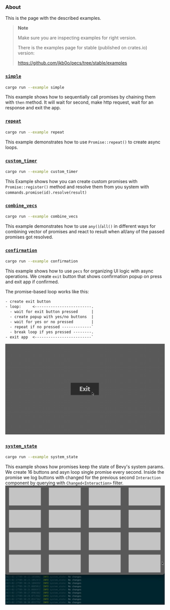 ### About

This is the page with the described examples.

> **Note**
> 
> Make sure you are inspecting examples for right version.
> 
> There is the examples page for stable (published on crates.io) version:
> 
> https://github.com/jkb0o/pecs/tree/stable/examples


### [`simple`](../examples/simple.rs)
```bash
cargo run --example simple
```
This example shows how to sequentially call promises by chaining them with `then` method.
It will wait for second, make http request, wait for an response and exit the app.

### [`repeat`](../examples/repeat.rs)
```bash
cargo run --example repeat
```
This example demonstrates how to use `Promise::repeat()`
to create async loops. 

### [`custom_timer`](../examples/custom_timer.rs)
```bash
cargo run --example custom_timer
```
This Example shows how you can create custom promises
with `Promise::register()` method and resolve them from
you system with `commands.promise(id).resolve(result)`

### [`combine_vecs`](../examples/combine_vecs.rs)
```bash
cargo run --example combine_vecs
```
This example demonstrates how to use `any()`/`all()`
in different ways for combining vector of promises
and react to result when all/any of the passed
promises got resolved.

### [`confirmation`](../examples/confirmation.rs)
```bash
cargo run --example confirmation
```
This example shows how to use `pecs` for organizing UI logic
with async operations. We create `exit` button that shows
confirmation popup on press and exit app if confirmed.

The promise-based loop works like this:
```
- create exit button
- loop:     <-------------------------.
  - wait for exit button pressed      |
  - create popup with yes/no buttons  |
  - wait for yes or no pressed        |
  - repeat if no pressed -------------`
  - break loop if yes pressed --------.
- exit app  <-------------------------`
```
![Confirmation](../docs/confirmation.gif)

### [`system_state`](../examples/system_state.rs)
```bash
cargo run --example system_state
```
This example shows how promises keep the state of Bevy's system params.
We create 16 buttons and asyn loop single promise every second.
Inside the promise we log buttons with changed for the previous second
`Interaction` component by querying with `Changed<Interaction>` filter.
![System State](../docs/system-state.gif)